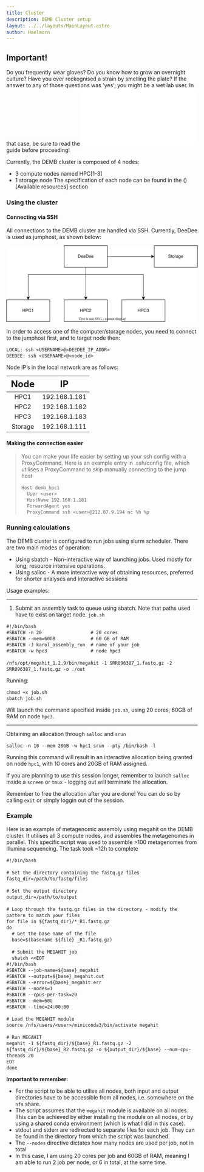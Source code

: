```yaml
---
title: Cluster
description: DEMB Cluster setup
layout: ../../layouts/MainLayout.astro
author: Haelmorn
---
```

<style type="text/css" rel="stylesheet">
th { font-size: 1.5rem }
td { font-size: 1rem }
</style>

## Important!

Do you frequently wear gloves? Do you know how to grow an overnight culture? Have you ever reckognised a strain by smelling the plate? If the answer to any of those questions was 'yes', you might be a wet lab user. In that case, be sure to read the ![ELI5](/src/pages/en/wet_lab_intro.md) guide before proceeding!


Currently, the DEMB cluster is composed of 4 nodes:

* 3 compute nodes named HPC[1-3]
* 1 storage node
The specification of each node can be found in the ()[Available resources] section

### Using the cluster
#### Connecting via SSH
All connections to the DEMB cluster are handled via SSH. Currently, DeeDee is used as jumphost, as shown below:

![Network graph](/public/assets/network_graph.drawio.svg)

In order to access one of the computer/storage nodes, you need to connect to the jumphost first, and to target node then:

```
LOCAL: ssh <USERNAME>@<DEEDEE_IP_ADDR>
DEEDEE: ssh <USERNAME>@<node_id>
```

Node IP’s in the local network are as follows:


| **Node** | **IP** |
|:--------:|:-----------:|
| HPC1 |	192.168.1.181 |
| HPC2 |	192.168.1.182 |
| HPC3 |	192.168.1.183 |
|Storage |	192.168.1.111 |

#### Making the connection easier

> You can make your life easier by setting up your ssh config with a ProxyCommand.
Here is an example entry in .ssh/config file, which utilises a ProxyCommand to skip manually connecting to the jump host
> ```
> Host demb_hpc1
>   User <user>
>   HostName 192.168.1.181
>   ForwardAgent yes
>   ProxyCommand ssh <user>@212.87.9.194 nc %h %p
> ```

### Running calculations

The DEMB cluster is configured to run jobs using slurm scheduler. There are two main modes of operation:

* Using sbatch - Non-interactive way of launching jobs. Used mostly for long, resource intensive operations.
* Using salloc - A more interactive way of obtaining resources, preferred for shorter analyses and interactive sessions

Usage examples:

---

1. Submit an assembly task to queue using sbatch. Note that paths used have to exist on target node.
`job.sh`

```
#!/bin/bash
#SBATCH -n 20                  # 20 cores
#SBATCH --mem=60GB             # 60 GB of RAM
#SBATCH -J karol_assembly_run  # name of your job
#SBATCH -w hpc3                # node hpc3

/nfs/opt/megahit_1.2.9/bin/megahit -1 SRR096387_1.fastq.gz -2 SRR096387_1.fastq.gz -o ./out
```

Running:
```
chmod +x job.sh
sbatch job.sh

```
Will launch the command specified inside `job.sh`, using 20 cores, 60GB of RAM on node `hpc3`.

---

Obtaining an allocation through `salloc` and `srun`

```shell
salloc -n 10 --mem 20GB -w hpc1 srun --pty /bin/bash -l
```

Running this command will result in an interactive allocation being granted on node `hpc1`, with 10 cores and 20GB of RAM assigned.

If you are planning to use this session longer, remember to launch `salloc` inside a `screen` or `tmux` - logging out will terminate the allocation.

Remember to free the allocation after you are done! You can do so by calling `exit` or simply loggin out of the session.

### Example

Here is an example of metagenomic assembly using megahit on the DEMB cluster. It utilises all 3 compute nodes, and assembles the metagenomes in parallel.
This specific script was used to assemble >100 metagenomes from Illumina sequencing. The task took ~12h to complete

```shell
#!/bin/bash

# Set the directory containing the fastq.gz files
fastq_dir=/path/to/fastq/files

# Set the output directory
output_dir=/path/to/output

# Loop through the fastq.gz files in the directory - modify the pattern to match your files
for file in ${fastq_dir}/*_R1.fastq.gz
do
  # Get the base name of the file
  base=$(basename ${file} _R1.fastq.gz)

  # Submit the MEGAHIT job
  sbatch <<EOT
#!/bin/bash
#SBATCH --job-name=${base}_megahit
#SBATCH --output=${base}_megahit.out
#SBATCH --error=${base}_megahit.err
#SBATCH --nodes=1
#SBATCH --cpus-per-task=20
#SBATCH --mem=60G
#SBATCH --time=24:00:00

# Load the MEGAHIT module
source /nfs/users/<user>/miniconda3/bin/activate megahit

# Run MEGAHIT
megahit -1 ${fastq_dir}/${base}_R1.fastq.gz -2 ${fastq_dir}/${base}_R2.fastq.gz -o ${output_dir}/${base} --num-cpu-threads 20
EOT
done
```

**Important to remember:**
* For the script to be able to utilise all nodes, both input and output directories have to be accessible from all nodes, i.e. somewhere on the `nfs` share.
* The script assumes that the `megahit` module is available on all nodes. This can be achieved by either installing the module on all nodes, or by using a shared conda environment (which is what I did in this case).
* stdout and stderr are redirected to separate files for each job. They can be found in the directory from which the script was launched.
* The `--nodes` directive dictates how many nodes are used per job, not in total
* In this case, I am using 20 cores per job and 60GB of RAM, meaning I am able to run 2 job per node, or 6 in total, at the same time.
